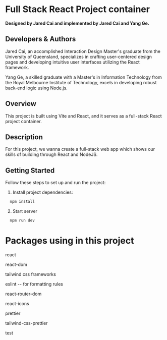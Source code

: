 # Full Stack React Project container

**Designed by Jared Cai and implemented by Jared Cai and Yang Ge.**

## Developers & Authors

Jared Cai, an accomplished Interaction Design Master's graduate from the University of Queensland, specializes in crafting user-centered design pages and developing intuitive user interfaces utilizing the React framework.

Yang Ge, a skilled graduate with a Master's in Information Technology from the Royal Melbourne Institute of Technology, excels in developing robust back-end logic using Node.js.

## Overview

This project is built using Vite and React, and it serves as a full-stack React project container.

## Description

For this project, we wanna create a full-stack web app which shows our skills of building through React and NodeJS.

## Getting Started

Follow these steps to set up and run the project:

1. Install project dependencies:

```bash
  npm install
```

2. Start server

```bash
  npm run dev
```

# Packages using in this project

react

react-dom

tailwind css frameworks

eslint -- for formatting rules

react-router-dom

react-icons

prettier

tailwind-css-prettier

test

